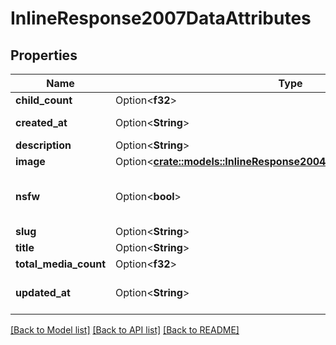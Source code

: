# InlineResponse2007DataAttributes

## Properties

Name | Type | Description | Notes
------------ | ------------- | ------------- | -------------
**child_count** | Option<**f32**> |  | [optional]
**created_at** | Option<**String**> | ISO 8601 date and time | [optional]
**description** | Option<**String**> |  | [optional]
**image** | Option<[**crate::models::InlineResponse2004DataAttributesPosterImage**](inline_response_200_4_data_attributes_posterImage.md)> |  | [optional]
**nsfw** | Option<**bool**> | NSFW categories requires authentication | [optional]
**slug** | Option<**String**> |  | [optional]
**title** | Option<**String**> |  | [optional]
**total_media_count** | Option<**f32**> |  | [optional]
**updated_at** | Option<**String**> | ISO 8601 of last modification | [optional]

[[Back to Model list]](../README.md#documentation-for-models) [[Back to API list]](../README.md#documentation-for-api-endpoints) [[Back to README]](../README.md)


